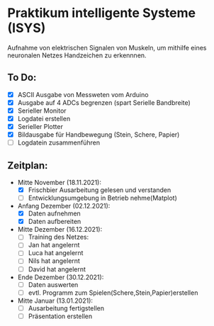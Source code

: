 # Praktikum intelligente Systeme (ISYS)

Aufnahme von elektrischen Signalen von Muskeln, um mithilfe eines neuronalen Netzes Handzeichen zu erkennnen.

## To Do:
- [x] ASCII Ausgabe von Messweten vom Arduino
- [x] Ausgabe auf 4 ADCs begrenzen (spart Serielle Bandbreite)
- [x] Serieller Monitor
- [x] Logdatei erstellen
- [x] Serieller Plotter
- [x] Bildausgabe für Handbewegung (Stein, Schere, Papier)
- [ ] Logdatein zusammenführen

## Zeitplan:
- Mitte November  (18.11.2021):
  - [x]  Frischbier Ausarbeitung gelesen und verstanden
  - [ ]  Entwicklungsumgebung in Betrieb nehme(Matplot)  
- Anfang Dezember (02.12.2021):
  - [x]  Daten aufnehmen
  - [x]  Daten aufbereiten
- Mitte Dezember  (16.12.2021):
  - [ ]  Training des Netzes:
    - [ ]  Jan hat angelernt
    - [ ]  Luca hat angelernt
    - [ ]  Nils hat angelernt
    - [ ]  David hat angelernt
- Ende Dezember    (30.12.2021):
  - [ ]  Daten auswerten
  - [ ]  evtl. Programm zum Spielen(Schere,Stein,Papier)erstellen
- Mitte Januar     (13.01.2021):
  - [ ]  Ausarbeitung fertigstellen
  - [ ]  Präsentation erstellen
